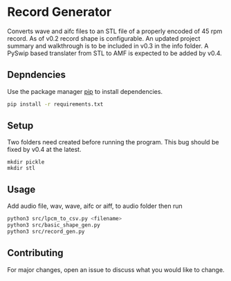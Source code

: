 # Record Generator

Converts wave and aifc files to an STL file of a properly encoded of 45 rpm record.
As of v0.2 record shape is configurable.
An updated project summary and walkthrough is to be included in v0.3 in the info folder.
A PySwip based translater from STL to AMF is expected to be added by v0.4.

## Depndencies

Use the package manager [pip](https://pip.pypa.io/en/stable/) to install dependencies.

```bash
pip install -r requirements.txt 
```

## Setup
Two folders need created before running the program.
This bug should be fixed by v0.4 at the latest.
```
mkdir pickle
mkdir stl
```
## Usage

Add audio file, wav, wave, aifc or aiff, to audio folder then run
```bash
python3 src/lpcm_to_csv.py <filename>
python3 src/basic_shape_gen.py
python3 src/record_gen.py
```

## Contributing
For major changes, open an issue to discuss what you would like to change.
